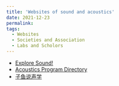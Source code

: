 ```yaml
---
title: 'Websites of sound and acoustics'
date: 2021-12-23
permalink: 
tags:
  - Websites
  - Societies and Association
  - Labs and Scholors
---
```


* [Explore Sound!](https://exploresound.org/)
* [Acoustics Program Directory](https://exploresound.org/business-directory-2/?wpbdp_view=all_listings)
* [子鱼说声学](https://www.zhihu.com/column/c_165545415)
